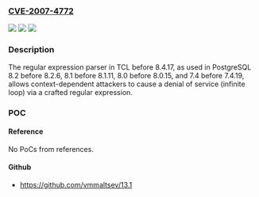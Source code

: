 ### [CVE-2007-4772](https://cve.mitre.org/cgi-bin/cvename.cgi?name=CVE-2007-4772)
![](https://img.shields.io/static/v1?label=Product&message=n%2Fa&color=blue)
![](https://img.shields.io/static/v1?label=Version&message=n%2Fa&color=blue)
![](https://img.shields.io/static/v1?label=Vulnerability&message=n%2Fa&color=brighgreen)

### Description

The regular expression parser in TCL before 8.4.17, as used in PostgreSQL 8.2 before 8.2.6, 8.1 before 8.1.11, 8.0 before 8.0.15, and 7.4 before 7.4.19, allows context-dependent attackers to cause a denial of service (infinite loop) via a crafted regular expression.

### POC

#### Reference
No PoCs from references.

#### Github
- https://github.com/vmmaltsev/13.1

